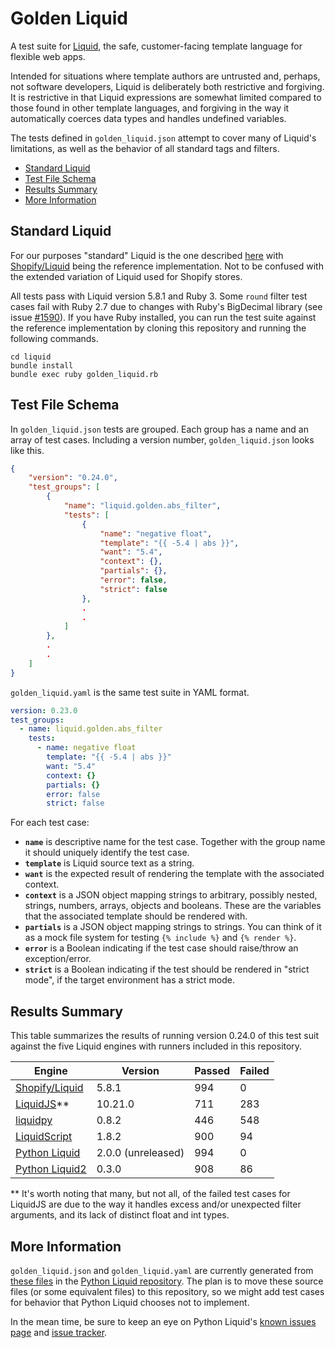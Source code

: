 # Golden Liquid

A test suite for [Liquid](https://shopify.github.io/liquid/), the safe, customer-facing template language for flexible web apps.

Intended for situations where template authors are untrusted and, perhaps, not software developers, Liquid is deliberately both restrictive and forgiving. It is restrictive in that Liquid expressions are somewhat limited compared to those found in other template languages, and forgiving in the way it automatically coerces data types and handles undefined variables.

The tests defined in `golden_liquid.json` attempt to cover many of Liquid's limitations, as well as the behavior of all standard tags and filters.

- [Standard Liquid](#standard-liquid)
- [Test File Schema](#test-file-schema)
- [Results Summary](#results-summary)
- [More Information](#more-information)

## Standard Liquid

For our purposes "standard" Liquid is the one described [here](https://shopify.github.io/liquid/) with [Shopify/Liquid](https://github.com/Shopify/liquid) being the reference implementation. Not to be confused with the extended variation of Liquid used for Shopify stores.

All tests pass with Liquid version 5.8.1 and Ruby 3. Some `round` filter test cases fail with Ruby 2.7 due to changes with Ruby's BigDecimal library (see issue [#1590](https://github.com/Shopify/liquid/issues/1590)). If you have Ruby installed, you can run the test suite against the reference implementation by cloning this repository and running the following commands.

```
cd liquid
bundle install
bundle exec ruby golden_liquid.rb
```

## Test File Schema

In `golden_liquid.json` tests are grouped. Each group has a name and an array of test cases. Including a version number, `golden_liquid.json` looks like this.

```json
{
    "version": "0.24.0",
    "test_groups": [
        {
            "name": "liquid.golden.abs_filter",
            "tests": [
                {
                    "name": "negative float",
                    "template": "{{ -5.4 | abs }}",
                    "want": "5.4",
                    "context": {},
                    "partials": {},
                    "error": false,
                    "strict": false
                },
                .
                .
            ]
        },
        .
        .
    ]
}
```

`golden_liquid.yaml` is the same test suite in YAML format.

```yaml
version: 0.23.0
test_groups:
  - name: liquid.golden.abs_filter
    tests:
      - name: negative float
        template: "{{ -5.4 | abs }}"
        want: "5.4"
        context: {}
        partials: {}
        error: false
        strict: false
```

For each test case:

- **`name`** is descriptive name for the test case. Together with the group name it should uniquely identify the test case.
- **`template`** is Liquid source text as a string.
- **`want`** is the expected result of rendering the template with the associated context.
- **`context`** is a JSON object mapping strings to arbitrary, possibly nested, strings, numbers, arrays, objects and booleans. These are the variables that the associated template should be rendered with.
- **`partials`** is a JSON object mapping strings to strings. You can think of it as a mock file system for testing `{% include %}` and `{% render %}`.
- **`error`** is a Boolean indicating if the test case should raise/throw an exception/error.
- **`strict`** is a Boolean indicating if the test should be rendered in "strict mode", if the target environment has a strict mode.

## Results Summary

This table summarizes the results of running version 0.24.0 of this test suit against the five Liquid engines with runners included in this repository.

| Engine                                                    | Version            | Passed | Failed |
| --------------------------------------------------------- | ------------------ | ------ | ------ |
| [Shopify/Liquid](https://github.com/Shopify/liquid)       | 5.8.1              | 994    | 0      |
| [LiquidJS](https://github.com/harttle/liquidjs)\*\*       | 10.21.0            | 711    | 283    |
| [liquidpy](https://github.com/pwwang/liquidpy)            | 0.8.2              | 446    | 548    |
| [LiquidScript](https://github.com/jg-rp/liquidscript)     | 1.8.2              | 900    | 94     |
| [Python Liquid](https://github.com/jg-rp/liquid)          | 2.0.0 (unreleased) | 994    | 0      |
| [Python Liquid2](https://github.com/jg-rp/python-liquid2) | 0.3.0              | 908    | 86     |

\*\* It's worth noting that many, but not all, of the failed test cases for LiquidJS are due to the way it handles excess and/or unexpected filter arguments, and its lack of distinct float and int types.

## More Information

`golden_liquid.json` and `golden_liquid.yaml` are currently generated from [these files](https://github.com/jg-rp/liquid/tree/main/liquid/golden) in the [Python Liquid repository](https://github.com/jg-rp/liquid). The plan is to move these source files (or some equivalent files) to this repository, so we might add test cases for behavior that Python Liquid chooses not to implement.

In the mean time, be sure to keep an eye on Python Liquid's [known issues page](https://jg-rp.github.io/liquid/introduction/known-issues) and [issue tracker](https://github.com/jg-rp/liquid/issues).
